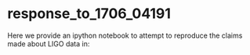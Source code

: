 # response_to_1706_04191
Here we provide an ipython notebook to attempt to reproduce the claims made about LIGO data in:

